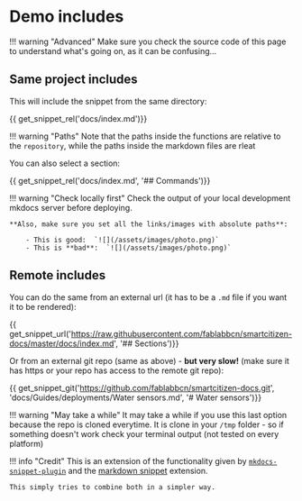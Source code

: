 # Demo includes

!!! warning "Advanced"
	Make sure you check the source code of this page to understand what's going on, as it can be confusing...

## Same project includes

This will include the snippet from the same directory:

{{ get_snippet_rel('docs/index.md')}}

!!! warning "Paths"
	Note that the paths inside the functions are relative to the `repository`, while the paths inside the markdown files are rleat

You can also select a section:

{{ get_snippet_rel('docs/index.md', '## Commands')}}

!!! warning "Check locally first"
	Check the output of your local development mkdocs server before deploying.

	**Also, make sure you set all the links/images with absolute paths**:

		- This is good:  `![](/assets/images/photo.png)`
		- This is **bad**:  `![](/assets/images/photo.png)`

## Remote includes

You can do the same from an external url (it has to be a `.md` file if you want it to be rendered):

{{ get_snippet_url('https://raw.githubusercontent.com/fablabbcn/smartcitizen-docs/master/docs/index.md', '## Sections')}}

Or from an external git repo (same as above) - **but very slow!** (make sure it has https or your repo has access to the remote git repo):

{{ get_snippet_git('https://github.com/fablabbcn/smartcitizen-docs.git', 'docs/Guides/deployments/Water sensors.md', '# Water sensors')}}

!!! warning "May take a while"
	It may take a while if you use this last option because the repo is cloned everytime. It is clone in your `/tmp` folder - so if something doesn't work check your terminal output (not tested on every platform)

!!! info "Credit"
	This is an extension of the functionality given by [`mkdocs-snippet-plugin`](https://github.com/mprivat/mkdocs-snippet-plugin) and the [markdown snippet](https://facelessuser.github.io/pymdown-extensions/extensions/snippets/) extension.

	This simply tries to combine both in a simpler way.

